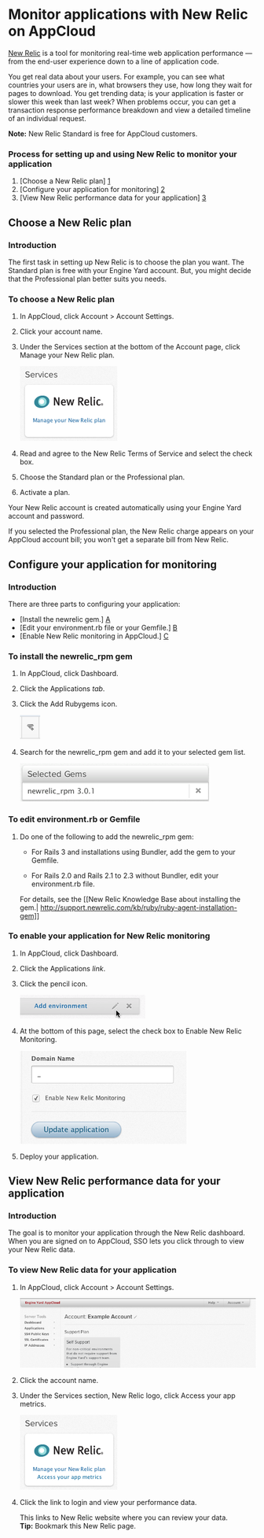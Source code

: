 # Monitor applications with New Relic on AppCloud

[New Relic](http://newrelic.com/) is a tool for monitoring real-time web application performance — from the end-user experience down to a line of application code. 

You get real data about your users. For example, you can see what countries your users are in, what browsers they use, how long they wait for pages to download. You get trending data; is your application is faster or slower this week than last week? When problems occur, you can get a transaction response performance breakdown and view a detailed timeline of an individual request.    

**Note:** New Relic Standard is free for AppCloud customers.

### Process for setting up and using New Relic to monitor your application

1. [Choose a New Relic plan] [1]
2. [Configure your application for monitoring] [2]
3. [View New Relic performance data for your application] [3]

<h2 id="topic1"> Choose a New Relic plan</h2>

### Introduction

The first task in setting up New Relic is to choose the plan you want. The Standard plan is free with your Engine Yard account. But, you might decide that the Professional plan better suits you needs. 

### To choose a New Relic plan

1. In AppCloud, click Account > Account Settings.
    
2. Click your account name.

3. Under the Services section at the bottom of the Account page, click Manage your New Relic plan.

    ![New Relic logo under Services](images/new_relic_logo.png)

3. Read and agree to the New Relic Terms of Service and select the check box. 
	
4. Choose the Standard plan or the Professional plan.
    
5. Activate a plan.

Your New Relic account is created automatically using your Engine Yard account and password. 

If you selected the Professional plan, the New Relic charge appears on your AppCloud account bill; you won't get a separate bill from New Relic.

<h2 id="topic2"> Configure your application for monitoring</h2>

### Introduction

There are three parts to configuring your application:  

  * [Install the newrelic gem.] [A]  
  * [Edit your environment.rb file or your Gemfile.] [B]  
  * [Enable New Relic monitoring in AppCloud.] [C]

<h3 id="topicA"> To install the newrelic_rpm gem</h3> 

1. In AppCloud, click Dashboard.
2. Click the Applications *tab*.
3. Click the Add Rubygems icon. 

    ![add rubygems icon](images/add_ruby_gem.png)

4. Search for the newrelic_rpm gem and add it to your selected gem list.

    ![newrelic rpm 3.0.1 gem selected](images/newrelic_rpm_gem_selected.png)

<!-- 2011.06.03 JD says: at some later date replace the above with a cross-reference to the generic process of adding a gem -->

<h3 id="topicA"> To edit environment.rb or Gemfile</h3> 

1. Do one of the following to add the newrelic_rpm gem:

    * For Rails 3 and installations using Bundler, add the gem to your Gemfile.

    * For Rails 2.0 and Rails 2.1 to 2.3 without Bundler, edit your environment.rb file.

    For details, see the [[New Relic Knowledge Base about installing the gem.|  http://support.newrelic.com/kb/ruby/ruby-agent-installation-gem]]

<h3 id="topicC"> To enable your application for New Relic monitoring</h3>

1. In AppCloud, click Dashboard.
2. Click the Applications *link*.
3. Click the pencil icon.

    ![pencil icon](images/pencil_icon.png)

3. At the bottom of this page, select the check box to Enable New Relic Monitoring.

    ![Enable New Relic Monitoring check box](images/enable_new_relic_monitoring.png)

4. Deploy your application.


<h2 id="topic3"> View New Relic performance data for your application</h2>

### Introduction

The goal is to monitor your application through the New Relic dashboard. When you are signed on to AppCloud, SSO lets you click through to view your New Relic data.

### To view New Relic data for your application

1. In AppCloud, click Account > Account Settings.
  
    ![Account Settings page](images/services-1.png)
  
2. Click the account name.

3. Under the Services section, New Relic logo, click Access your app metrics.

    ![New Relic logo under Services now activated](images/new_relic_logo_activated.png)

4. Click the link to login and view your performance data.

    This links to New Relic website where you can review your data.  
    **Tip:** Bookmark this New Relic page.  


  [1]: #topic1        "topic1"
  [2]: #topic2        "topic2"
  [3]: #topic3        "topic3"
  [A]: #topicA        "topicA"	
  [B]: #topicB        "topicB"
  [C]: #topicC        "topicC"